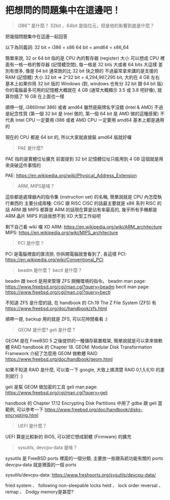 # 把想問的問題集中在這邊吧！
> i386™ 是什麼？
> 32bit 、64bit 是指位元，但是他的影響到底是什麼？

把幾個問題集中在這邊一起回答

以下為同義詞:
32 bit = i386 = x86
64 bit = amd64 = x86_64

簡單來說, 32 or 64 bit 指的是 CPU 內的暫存器 (register) 大小
可以想成 CPU 裡面有一格一格的暫存器 (記憶體空間), 每一格是 32 bits 大或者 64 bits 大這樣
差別有很多, 像是 64 bit 通常跑的比 32 bit 快之類的
不過最常拿來講的是支援的 RAM (記憶體) 大小
32 bit => 2^32 bit = 4,294,967,295 bit, 大約在 4 GB 左右
基本上如果你用 32 bit 版的 Windows (對, windows 也有分 32 bit 跟 64 bit 版)
你的電腦最多可用的記憶體大概就在 4 GB (通常大概顯示 3.5 或 3.8 吧好像), 就算你插了 16 GB 在上面也一樣

順帶一提, i386(Intel 386) 或者 amd64 雖然是廠牌名字沒錯 (Intel & AMD)
不過是紀念性質 (第一個 32 bit 是 Intel 做的, 第一個 64 bit 是 AMD 做的這種感覺)
不代表 Intel CPU 一定要用 i386 或者 AMD CPU 一定要用 amd64
基本上都是通用的

現在的 CPU 都是 64 bit 的, 所以大家就直接裝 amd64 版就好囉

> PAE 是什麼?

PAE 指的是實體位址擴充
前面提到 32 bit 記憶體位址只能用到 4 GB
這個就是用來突破這件事情的

PAE: https://en.wikipedia.org/wiki/Physical_Address_Extension

> ARM, MIPS是啥？

這些都是處理器內的指令集 (instruction set) 的名稱, 簡單說就是 CPU 內怎麼執行東西的
主要分成兩種: CISC 跟 RISC
CISC 的話最主要就是 x86 系列
RISC 的話 ARM 跟 MIPS 都算是
ARM 的話現在算是佔有率最高的, 幾乎所有手機都是 ARM 晶片
MIPS 的話我想不到 XD 大型工作站吧

剩下自己看 wiki 囉 XD
ARM: https://en.wikipedia.org/wiki/ARM_architecture
MIPS: https://en.wikipedia.org/wiki/MIPS_architecture

> PCI 是什麼？

PCI 是電腦裡面的匯流排, 你拆開電腦就會看到了, 長這樣
PCI: https://en.wikipedia.org/wiki/Conventional_PCI

> beadm 是什麼？ bectl 是什麼？

beadm 跟 bectl 是用來管理 ZFS 開機環境的指令。
beadm man page: https://www.freebsd.org/cgi/man.cgi?query=beadm
bectl man page: https://www.freebsd.org/cgi/man.cgi?query=bectl

不知道 ZFS 是什麼的話, 在 handbook 的 Ch.19 The Z File System (ZFS) 有
https://www.freebsd.org/doc/handbook/zfs.html

順帶一提, backup 用的就是 ZFS, 可以花時間看看 :)

> GEOM 是什麼? geli 是什麼？

GEOM 是在 FreeBSD 5 之後提供的一種儲存裝置框架, 簡單說就是可以拿來做軟體 RAID 
handbook 的 Chapter 18. GEOM: Modular Disk Transformation Framework 介紹了怎麼用 GEOM 做軟體 RAID
https://www.freebsd.org/doc/handbook/geom.html

如果不知道 RAID 是什麼, 可以查一下 google, 大致上搞清楚 RAID 0,1,5,6,10 的差別就行 :)

geli 是幫 GEOM 做加密的工具
geli man page: https://www.freebsd.org/cgi/man.cgi?query=geli

handbook 的 Chapter 17.12 Encrypting Disk Partitions 中用了 gdbe 跟 geli 當範例, 可以參考一下
https://www.freebsd.org/doc/handbook/disks-encrypting.html

> UEFI 是什麼？

UEFI 算是比較新的 BIOS, 可以把它想成韌體 (Firmware) 的擴充

> sysutils, devcpu-data 是啥？

sysutils 是 FreeBSD ports 裡面的一個分類, 主要放一些跟系統功能有關的 ports
devcpu-data 就是裡面的一個 ports

sysutils/devcpu-data: https://www.freshports.org/sysutils/devcpu-data/



fried system 、 following non-sleepable locks held 、 lock order reversal 、 remap 、 Dodgy memory是甚麼?
